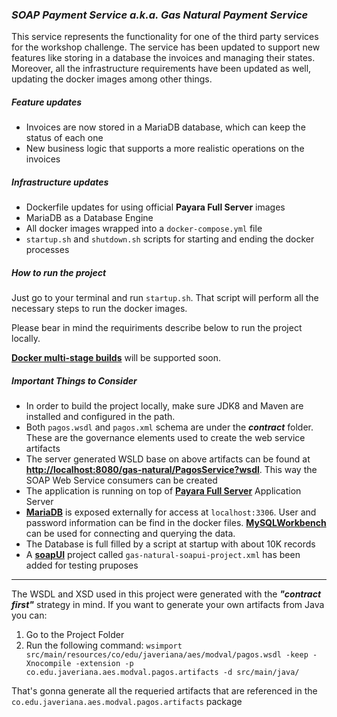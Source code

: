 ### _SOAP Payment Service a.k.a. Gas Natural Payment Service_

This service represents the functionality for one of the third party services for the workshop challenge.
The service has been updated to support new features like storing in a database the invoices and managing their states.
Moreover, all the infrastructure requirements have been updated as well, updating the docker images among other things.

##### _Feature updates_
- Invoices are now stored in a MariaDB database, which can keep the status of each one
- New business logic that supports a more realistic operations on the invoices  

##### _Infrastructure updates_
- Dockerfile updates for using official **Payara Full Server** images
- MariaDB as a Database Engine
- All docker images wrapped into a `docker-compose.yml` file
- `startup.sh` and `shutdown.sh` scripts for starting and ending the docker processes

##### _How to run the project_
Just go to your terminal and run `startup.sh`. That script will perform all the necessary steps to run the docker images.

Please bear in mind the requiriments describe below to run the project locally.

[**Docker multi-stage builds**](https://docs.docker.com/develop/develop-images/multistage-build/) will be supported soon.
 
  

##### _Important Things to Consider_
- In order to build the project locally, make sure JDK8 and Maven are installed and configured in the path.
- Both `pagos.wsdl` and `pagos.xml` schema are under the **_contract_** folder. These are the governance elements used to create the web service artifacts  
- The server generated WSLD base on above artifacts can be found at [**http://localhost:8080/gas-natural/PagosService?wsdl**](http://localhost:8080/gas-natural/PagosService?wsdl). This way the SOAP Web Service consumers can be created
- The application is running on top of [**Payara Full Server**](https://www.payara.fish/) Application Server  
- [**MariaDB**](https://mariadb.org/) is exposed externally for access at `localhost:3306`. User and password information can be find in the docker files. [**MySQLWorkbench**](https://www.mysql.com/products/workbench/) can be used for connecting and querying the data.
- The Database is full filled by a script at startup with about 10K records
- A [**soapUI**](https://www.soapui.org/downloads/soapui.html) project called `gas-natural-soapui-project.xml` has been added for testing pruposes  

-----
The WSDL and XSD used in this project were generated with the **_"contract first"_** strategy in mind. If you want to generate your own artifacts from Java you can:

1. Go to the Project Folder
2. Run the following command: `wsimport src/main/resources/co/edu/javeriana/aes/modval/pagos.wsdl -keep -Xnocompile -extension -p co.edu.javeriana.aes.modval.pagos.artifacts -d src/main/java/`

That's gonna generate all the requeried artifacts that are referenced in the `co.edu.javeriana.aes.modval.pagos.artifacts` package